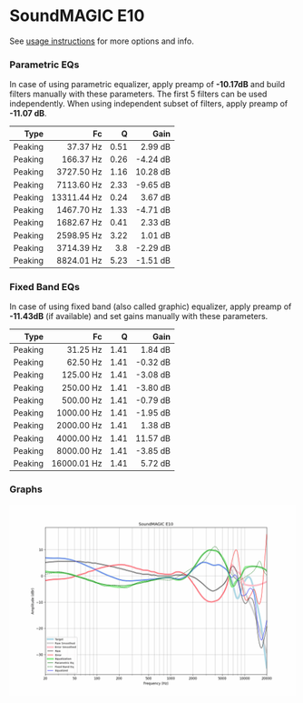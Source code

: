 # SoundMAGIC E10
See [usage instructions](https://github.com/jaakkopasanen/AutoEq#usage) for more options and info.

### Parametric EQs
In case of using parametric equalizer, apply preamp of **-10.17dB** and build filters manually
with these parameters. The first 5 filters can be used independently.
When using independent subset of filters, apply preamp of **-11.07 dB**.

| Type    | Fc          |    Q | Gain     |
|--------:|------------:|-----:|---------:|
| Peaking | 37.37 Hz    | 0.51 | 2.99 dB  |
| Peaking | 166.37 Hz   | 0.26 | -4.24 dB |
| Peaking | 3727.50 Hz  | 1.16 | 10.28 dB |
| Peaking | 7113.60 Hz  | 2.33 | -9.65 dB |
| Peaking | 13311.44 Hz | 0.24 | 3.67 dB  |
| Peaking | 1467.70 Hz  | 1.33 | -4.71 dB |
| Peaking | 1682.67 Hz  | 0.41 | 2.33 dB  |
| Peaking | 2598.95 Hz  | 3.22 | 1.01 dB  |
| Peaking | 3714.39 Hz  | 3.8  | -2.29 dB |
| Peaking | 8824.01 Hz  | 5.23 | -1.51 dB |

### Fixed Band EQs
In case of using fixed band (also called graphic) equalizer, apply preamp of **-11.43dB**
(if available) and set gains manually with these parameters.

| Type    | Fc          |    Q | Gain     |
|--------:|------------:|-----:|---------:|
| Peaking | 31.25 Hz    | 1.41 | 1.84 dB  |
| Peaking | 62.50 Hz    | 1.41 | -0.32 dB |
| Peaking | 125.00 Hz   | 1.41 | -3.08 dB |
| Peaking | 250.00 Hz   | 1.41 | -3.80 dB |
| Peaking | 500.00 Hz   | 1.41 | -0.79 dB |
| Peaking | 1000.00 Hz  | 1.41 | -1.95 dB |
| Peaking | 2000.00 Hz  | 1.41 | 1.38 dB  |
| Peaking | 4000.00 Hz  | 1.41 | 11.57 dB |
| Peaking | 8000.00 Hz  | 1.41 | -3.85 dB |
| Peaking | 16000.01 Hz | 1.41 | 5.72 dB  |

### Graphs
![](./SoundMAGIC%20E10.png)